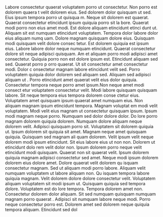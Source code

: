 Labore consectetur quaerat voluptatem porro ut consectetur. Non porro est dolorem quaera
t velit dolorem eius. Sed dolorem dolor quisquam ut sed. Eius ipsum tempora porro ut quisqua
m. Neque sit dolorem est quaerat. Quaerat consectetur etincidunt ipsum quiquia porro sit la
bore. Quaerat modi porro non eius amet modi. Est dolore aliquam etincidunt etinci
dunt ut. Aliquam sit est numquam etincidunt voluptatem.  Tempora dolor labore dolor eius aliquam numq
uam. Dolore magnam quisquam dolore eius. Quisquam modi quisquam velit dolore consec
tetur. Est dolorem quiquia est ipsum eius. Labore labore dolor neque numquam etincidunt. Quaerat consectetur dolore sit neque adipisci quisquam. Am
et aliquam porro modi adipisci amet consectetur.  Quiquia porro non est dolore ipsum est. Etincidunt aliquam sed sed. Quaerat porro p
orro quaerat. Ut sit consectetur amet consectetur modi. Dolor c
onsectetur magnam labore etincidunt velit sed. Porro voluptatem quiquia dolor dolorem sed aliquam sed. Aliquam sed adipisci aliquam ut
. Porro etincidunt amet quaerat velit eius dolor quiquia. Consectetur tempora neque porro amet ipsum.Non neque amet modi consect
etur voluptatem consectetur velit. Modi labore quisquam quisquam labore. Sit neque tempora eius tempora dolorem conse
ctetur eius. Voluptatem amet quisquam ipsum quaerat amet numquam eius. Non aliquam magnam ipsum etincidunt tempora. Magnam voluptat
em modi velit voluptatem. Modi velit eius magnam ut consectetur quisquam ipsum. Ipsum modi magnam neque porro. Numquam sed dolor dolore dolor.  Do
lore porro magnam dolorem quiquia dolorem. Numquam dolore aliquam neque dolorem velit. Adipisci quisquam porro sit. Voluptatem sit
 dolorem quiquia ut. Ipsum dolorem sit quiquia sit amet. Magnam neque amet quisquam quiquia.  Quisquam sed magnam ali
quam dolorem. Velit ipsum velit neque dolorem modi ipsum etincidunt. Sit eius labore eius ut non non. Dolorem ut etincidunt dolo
rem velit dolor non. Ipsum dolorem porro neque velit etincidunt modi quisquam. Quaerat non sit quaerat velit. Ipsum dolorem quiquia magnam
 adipisci consectetur sed amet.  Neque modi ipsum dolorem dolorem eius dolore amet. Dolore quaerat velit dolorem qu
isquam consectetur magnam. Sed ut aliquam modi porro labore. Aliquam velit numquam voluptatem ut labore aliquam non. Qu
isquam tempora labore quiquia magnam. Velit dolorem dolore dolore consectetur velit. Voluptatem aliquam voluptatem sit modi ipsum
 ut. Quisquam quiquia sed tempora dolore.  Voluptatem est do
lore tempora. Tempora dolorem amet non. Consectetur dolorem dolor aliquam. Sit sed numquam quisquam numquam magnam porro quaerat
. Adipisci sit numquam labore neque modi. Porro neque consectetur porro est. Dolorem amet sed dolorem neque quiquia tempora aliquam. Etincidunt sed dol
